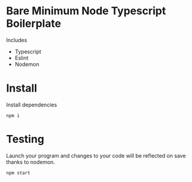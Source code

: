 # Bare Minimum Node Typescript Boilerplate

Includes
* Typescript
* Eslint
* Nodemon

# Install

Install dependencies

`npm i`

# Testing

Launch your program and changes to your code will be reflected on save thanks to nodemon.

`npm start`